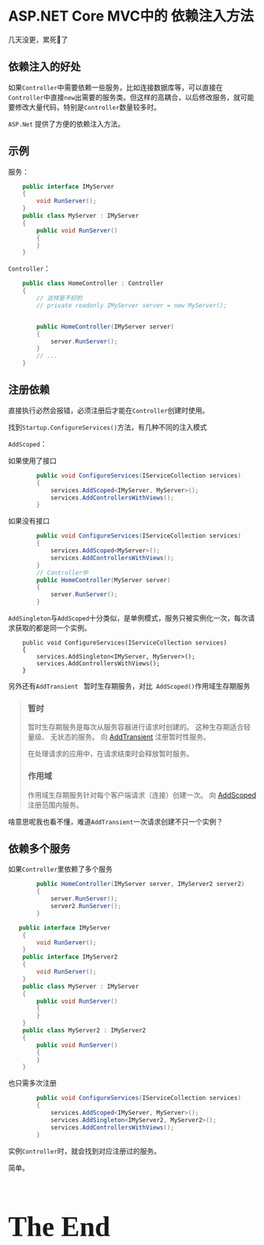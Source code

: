# ASP.NET Core MVC中的 依赖注入方法

几天没更，累死👴了

## 依赖注入的好处

如果`Controller`中需要依赖一些服务，比如连接数据库等，可以直接在`Controller`中直接`new`出需要的服务类。但这样的高耦合，以后修改服务，就可能要修改大量代码，特别是`Controller`数量较多时。

`ASP.Net` 提供了方便的依赖注入方法。

## 示例

服务：

```c#
    public interface IMyServer 
    {
        void RunServer();
    }
    public class MyServer : IMyServer
    {
        public void RunServer()
        {
        }
    }
```

`Controller`：

```c#
    public class HomeController : Controller
    {
        // 这样是不好的
        // private readonly IMyServer server = new MyServer();


        public HomeController(IMyServer server) 
        {
            server.RunServer();
        }
        // ...
    }

```

## 注册依赖

直接执行必然会报错，必须注册后才能在`Controller`创建时使用。

找到`Startup.ConfigureServices()`方法，有几种不同的注入模式

`AddScoped`：

如果使用了接口

```c#
        public void ConfigureServices(IServiceCollection services)
        {
            services.AddScoped<IMyServer, MyServer>();
            services.AddControllersWithViews();
        }
```

如果没有接口

``` c#
        public void ConfigureServices(IServiceCollection services)
        {
            services.AddScoped<MyServer>();
            services.AddControllersWithViews();
        }
		// Controller中
		public HomeController(MyServer server) 
        {
            server.RunServer();
        }
```

`AddSingleton`与`AddScoped`十分类似，是单例模式，服务只被实例化一次，每次请求获取的都是同一个实例。

        public void ConfigureServices(IServiceCollection services)
        {
            services.AddSingleton<IMyServer, MyServer>();
            services.AddControllersWithViews();
        }
另外还有`AddTransient ` 暂时生存期服务，对比` AddScoped()`作用域生存期服务

> ### 暂时
>
> 暂时生存期服务是每次从服务容器进行请求时创建的。 这种生存期适合轻量级、 无状态的服务。 向 [AddTransient](https://docs.microsoft.com/zh-cn/dotnet/api/microsoft.extensions.dependencyinjection.servicecollectionserviceextensions.addtransient) 注册暂时性服务。
>
> 在处理请求的应用中，在请求结束时会释放暂时服务。
>
> ### 作用域
>
> 作用域生存期服务针对每个客户端请求（连接）创建一次。 向 [AddScoped](https://docs.microsoft.com/zh-cn/dotnet/api/microsoft.extensions.dependencyinjection.servicecollectionserviceextensions.addscoped) 注册范围内服务。

啥意思呢我也看不懂，难道`AddTransient`一次请求创建不只一个实例？

## 依赖多个服务

如果`Controller`里依赖了多个服务

``` c#
        public HomeController(IMyServer server, IMyServer2 server2) 
        {
            server.RunServer();
            server2.RunServer();
        }
```

```c#
   public interface IMyServer 
    {
        void RunServer();
    }
    public interface IMyServer2
    {
        void RunServer();
    }
    public class MyServer : IMyServer
    {
        public void RunServer()
        {
        }
    }
    public class MyServer2 : IMyServer2
    {
        public void RunServer()
        {
        }
    }
```

也只需多次注册

```c#
        public void ConfigureServices(IServiceCollection services)
        {
            services.AddScoped<IMyServer, MyServer>();
            services.AddSingleton<IMyServer2, MyServer2>();
            services.AddControllersWithViews();
        }
```

实例`Controller`时，就会找到对应注册过的服务。



简单。



<h1 title="干啥啥不行，这活整的也越来越不行，但还得整啊" style="font-family: 'Kunstler Script','Palace Script MT','Brush Script MT';font-size: 4em;font-weight: bolder;">The End</h1>